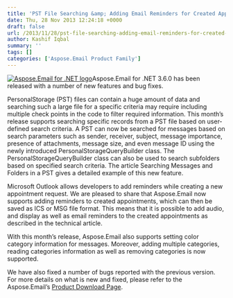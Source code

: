 ```yaml
---
title: 'PST File Searching &amp; Adding Email Reminders for Created Appointment Using Aspose.Email for .NET 3.6.0'
date: Thu, 28 Nov 2013 12:24:18 +0000
draft: false
url: /2013/11/28/pst-file-searching-adding-email-reminders-for-created-appointment-using-aspose.email-for-.net-3.6.0/
author: Kashif Iqbal
summary: ''
tags: []
categories: ['Aspose.Email Product Family']
---
```


[![][1]](https://blog.aspose.com/wp-content/uploads/sites/2/2013/07/aspose-Email-for-net_100.png)Aspose.Email for .NET 3.6.0 has been released with a number of new features and bug fixes.

PersonalStorage (PST) files can contain a huge amount of data and searching such a large file for a specific criteria may require including multiple check points in the code to filter required information. This month’s release supports searching specific records from a PST file based on user-defined search criteria. A PST can now be searched for messages based on search parameters such as sender, receiver, subject, message importance, presence of attachments, message size, and even message ID using the newly introduced PersonalStorageQueryBuilder class. The PersonalStorageQueryBuilder class can also be used to search subfolders based on specified search criteria. The article Searching Messages and Folders in a PST gives a detailed example of this new feature.

Microsoft Outlook allows developers to add reminders while creating a new appointment request. We are pleased to share that Aspose.Email now supports adding reminders to created appointments, which can then be saved as ICS or MSG file format. This means that it is possible to add audio, and display as well as email reminders to the created appointments as described in the technical article.

With this month’s release, Aspose.Email also supports setting color category information for messages. Moreover, adding multiple categories, reading categories information as well as removing categories is now supported.

We have also fixed a number of bugs reported with the previous version. For more details on what is new and fixed, please refer to the Aspose.Email’s [Product Download Page][2].




[1]: https://blog.aspose.com/wp-content/uploads/sites/2/2013/07/aspose-Email-for-net_100.png "Aspose.Email for .NET logo"
[2]: http://www.aspose.com/community/files/51/.net-components/aspose.email-for-.net/category1411.aspx




